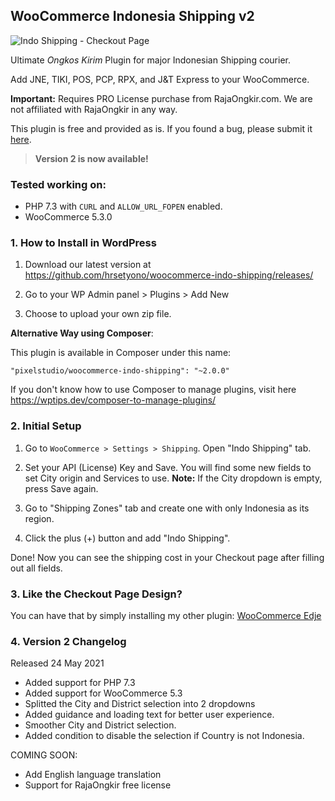 ## WooCommerce Indonesia Shipping v2

![Indo Shipping - Checkout Page](https://cdn.pixelstudio.id/indo-shipping/wcis-select-courier.jpg)

Ultimate *Ongkos Kirim* Plugin for major Indonesian Shipping courier.

Add JNE, TIKI, POS, PCP, RPX, and J&T Express to your WooCommerce.

**Important:** Requires PRO License purchase from RajaOngkir.com. We are not affiliated with RajaOngkir in any way.

This plugin is free and provided as is. If you found a bug, please submit it [here](https://github.com/hrsetyono/wc-indo-shipping/issues).

> **Version 2 is now available!**

### Tested working on:

- PHP 7.3 with `CURL` and `ALLOW_URL_FOPEN` enabled.
- WooCommerce 5.3.0

### 1. How to Install in WordPress

1. Download our latest version at https://github.com/hrsetyono/woocommerce-indo-shipping/releases/

1. Go to your WP Admin panel > Plugins > Add New

1. Choose to upload your own zip file.

**Alternative Way using Composer**:

This plugin is available in Composer under this name:

    "pixelstudio/woocommerce-indo-shipping": "~2.0.0"

If you don't know how to use Composer to manage plugins, visit here https://wptips.dev/composer-to-manage-plugins/

### 2. Initial Setup

1. Go to `WooCommerce > Settings > Shipping`. Open "Indo Shipping" tab.

1. Set your API (License) Key and Save. You will find some new fields to set City origin and Services to use. **Note:** If the City dropdown is empty, press Save again.

1. Go to "Shipping Zones" tab and create one with only Indonesia as its region.

1. Click the plus (+) button and add "Indo Shipping".

Done! Now you can see the shipping cost in your Checkout page after filling out all fields.

### 3. Like the Checkout Page Design?

You can have that by simply installing my other plugin: [WooCommerce Edje](https://github.com/hrsetyono/woocommerce-edje)

### 4. Version 2 Changelog

Released 24 May 2021

- Added support for PHP 7.3
- Added support for WooCommerce 5.3
- Splitted the City and District selection into 2 dropdowns
- Added guidance and loading text for better user experience.
- Smoother City and District selection.
- Added condition to disable the selection if Country is not Indonesia.

COMING SOON:
- Add English language translation
- Support for RajaOngkir free license